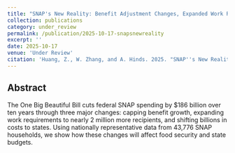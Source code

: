 ```yaml
---
title: "SNAP's New Reality: Benefit Adjustment Changes, Expanded Work Requirements, and Cost Shifts to States"
collection: publications
category: under_review
permalink: /publication/2025-10-17-snapsnewreality
excerpt: ''
date: 2025-10-17
venue: 'Under Review'
citation: 'Huang, Z., W. Zhang, and A. Hinds. 2025. "SNAP''s New Reality: Benefit Adjustment Changes, Expanded Work Requirements, and Cost Shifts to States." [Draft Available Upon Request.]'
---
```


Abstract
---
The One Big Beautiful Bill cuts federal SNAP spending by $186 billion over ten years through three major changes: capping benefit growth, expanding work requirements to nearly 2 million more recipients, and shifting billions in costs to states. Using nationally representative data from 43,776 SNAP households, we show how these changes will affect food security and state budgets.

